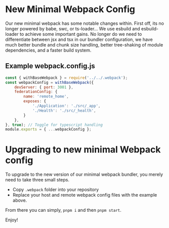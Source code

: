 # New Minimal Webpack Config
Our new minimal webpack has some notable changes within. First off, its no longer powered by babe, swc, or ts-loader... We use esbuild and esbuild-loader to achieve some important gains. No longer do we need to differentiate between jsx and tsx in our bundler configuration, we have much better bundle and chunk size handling, better tree-shaking of module dependencies, and a faster build system.

## Example webpack.config.js

```js
const { withBaseWebpack } = require('../../.webpack');
const webpackConfig = withBaseWebpack({
    devServer: { port: 3001 },
    federationConfig: {
        name: 'remote_home',
        exposes: {
            './Application': './src/_app',
            './Health': './src/_health',
        }
    },
}, true); // Toggle for typescript handling
module.exports = { ...webpackConfig };
```

# Upgrading to new minimal Webpack config

To upgrade to the new version of our minimal webpack bundler, you merely need to take three small steps.
- Copy `.webpack` folder into your repository
- Replace your host and remote webpack config files with the example above.

From there you can simply, `pnpm i` and then `pnpm start`.

Enjoy!